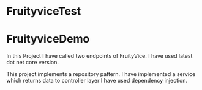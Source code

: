 # FruityviceTest

# FruityviceDemo
In this Project I have called two endpoints of FruityVice.
I have used latest dot net core version.

This project implements a repository pattern.
I have implemented a service which returns data to controller layer
I have used dependency injection.

